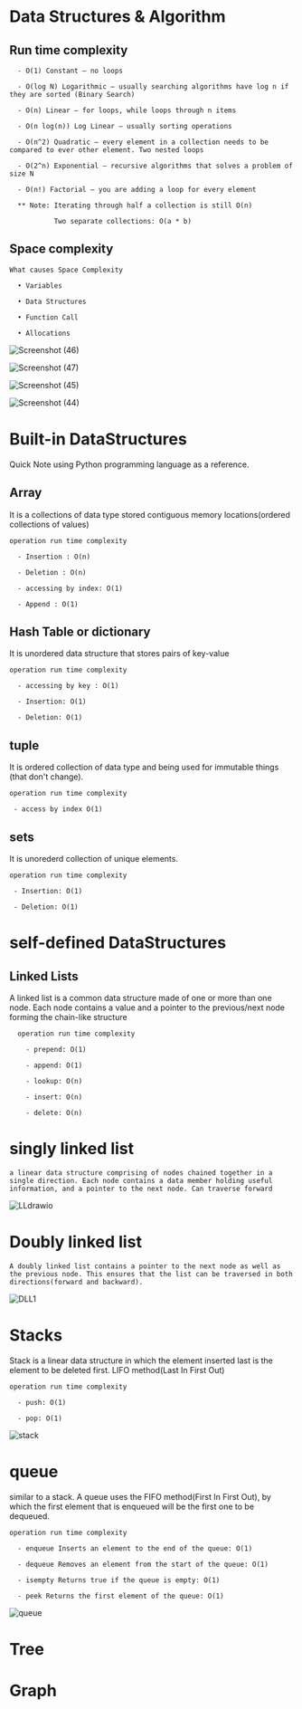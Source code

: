 # Data Structures & Algorithm
## Run time complexity
  
      - O(1) Constant – no loops
      
      - O(log N) Logarithmic – usually searching algorithms have log n if they are sorted (Binary Search)
      
      - O(n) Linear – for loops, while loops through n items
      
      - O(n log(n)) Log Linear – usually sorting operations
      
      - O(n^2) Quadratic – every element in a collection needs to be compared to ever other element. Two nested loops
                           
      - O(2^n) Exponential – recursive algorithms that solves a problem of size N
      
      - O(n!) Factorial – you are adding a loop for every element
      
      ** Note: Iterating through half a collection is still O(n)
      
               Two separate collections: O(a * b)
## Space complexity

    What causes Space Complexity
    
      • Variables
      
      • Data Structures
      
      • Function Call
      
      • Allocations

![Screenshot (46)](https://github.com/FordPipatkittikul/DataStructures/assets/121902625/792770f3-572f-4683-b056-8331ea22f59b)

![Screenshot (47)](https://github.com/FordPipatkittikul/DataStructures/assets/121902625/1552f166-7265-4e17-b74d-4edd7f62b59c)

![Screenshot (45)](https://github.com/FordPipatkittikul/DataStructures/assets/121902625/f1fad31b-62da-41c2-8fcd-c684f5558578)

![Screenshot (44)](https://github.com/FordPipatkittikul/DataStructures/assets/121902625/3f47a8e9-65bf-4d1d-9ed7-9ed6ee667090)
# Built-in DataStructures
Quick Note using Python programming language as a reference.
## Array
  It is a collections of data type stored contiguous memory locations(ordered collections of values)

    operation run time complexity
    
      - Insertion : O(n)
      
      - Deletion : O(n)
      
      - accessing by index: O(1)
      
      - Append : O(1)
## Hash Table or dictionary
  It is unordered data structure that stores pairs of key-value
  
    operation run time complexity
    
      - accessing by key : O(1)
      
      - Insertion: O(1)
      
      - Deletion: O(1)
## tuple
   It is ordered collection of data type and being used for immutable things (that don't change).
     
    operation run time complexity
    
     - access by index O(1)
## sets
  It is unorederd collection of unique elements.
    
    operation run time complexity
    
     - Insertion: O(1)
     
     - Deletion: O(1)
# self-defined DataStructures
## Linked Lists
  A linked list is a common data structure made of one or more than one node. Each node contains a value and a pointer to the previous/next node forming the chain-like structure

      operation run time complexity
      
        - prepend: O(1)
        
        - append: O(1)
        
        - lookup: O(n)
        
        - insert: O(n)
        
        - delete: O(n)
  # singly linked list
    a linear data structure comprising of nodes chained together in a single direction. Each node contains a data member holding useful information, and a pointer to the next node. Can traverse forward
![LLdrawio](https://github.com/FordPipatkittikul/DataStructures/assets/121902625/c0f2bf7c-4bd4-4878-b4f3-e765db6f4663)
  # Doubly linked list
    A doubly linked list contains a pointer to the next node as well as the previous node. This ensures that the list can be traversed in both directions(forward and backward).
![DLL1](https://github.com/FordPipatkittikul/DataStructures/assets/121902625/c97331b9-276d-4993-8b41-6119e6a8e53e)
# Stacks
  Stack is a linear data structure in which the element inserted last is the element to be deleted first. LIFO method(Last In First Out)

    operation run time complexity
    
      - push: O(1)
      
      - pop: O(1)
  
![stack](https://github.com/FordPipatkittikul/DataStructures/assets/121902625/ad9f7fd7-20cd-4683-8419-e3e8db5b82c9)
# queue
  similar to a stack. A queue uses the FIFO method(First In First Out), by which the first element that is enqueued will be the first one to be dequeued.
      
    operation run time complexity
    
      - enqueue Inserts an element to the end of the queue: O(1)
      
      - dequeue Removes an element from the start of the queue: O(1)
      
      - isempty Returns true if the queue is empty: O(1)
      
      - peek Returns the first element of the queue: O(1)

![queue](https://github.com/FordPipatkittikul/DataStructures/assets/121902625/d784d191-5ac8-4a45-93a6-34d86ab1feb8)
# Tree
# Graph




        


    


